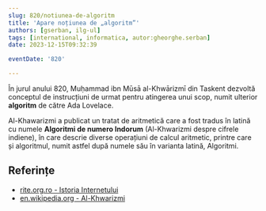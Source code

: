 ```yaml
---
slug: 820/notiunea-de-algoritm
title: 'Apare noțiunea de „algoritm”'
authors: [gserban, ilg-ul]
tags: [international, informatica, autor:gheorghe.serban]
date: 2023-12-15T09:32:39

eventDate: '820'

---
```


În jurul anului 820, Muḥammad ibn Mūsā al-Khwārizmī din Taskent
dezvoltă conceptul de instrucțiuni de urmat pentru atingerea unui scop,
numit ulterior **algoritm** de către Ada Lovelace.

<!-- truncate -->

Al-Khawarizmi a publicat un tratat de aritmetică care a fost tradus în
latină cu numele **Algoritmi de numero Indorum** (Al-Khwarizmi despre
cifrele indiene), în care descrie diverse operațiuni de calcul aritmetic,
printre care și algoritmul, numit astfel după numele său în varianta latină,
Algoritmi.

## Referințe

- [rite.org.ro - Istoria Internetului](https://rite.org.ro/istoria-internetului/)
- [en.wikipedia.org - Al-Khwarizmi](https://en.wikipedia.org/wiki/Al-Khwarizmi)
